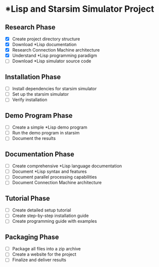 # *Lisp and Starsim Simulator Project

## Research Phase
- [x] Create project directory structure
- [x] Download *Lisp documentation
- [x] Research Connection Machine architecture
- [x] Understand *Lisp programming paradigm
- [ ] Download *Lisp simulator source code

## Installation Phase
- [ ] Install dependencies for starsim simulator
- [ ] Set up the starsim simulator
- [ ] Verify installation

## Demo Program Phase
- [ ] Create a simple *Lisp demo program
- [ ] Run the demo program in starsim
- [ ] Document the results

## Documentation Phase
- [ ] Create comprehensive *Lisp language documentation
- [ ] Document *Lisp syntax and features
- [ ] Document parallel processing capabilities
- [ ] Document Connection Machine architecture

## Tutorial Phase
- [ ] Create detailed setup tutorial
- [ ] Create step-by-step installation guide
- [ ] Create programming guide with examples

## Packaging Phase
- [ ] Package all files into a zip archive
- [ ] Create a website for the project
- [ ] Finalize and deliver results
